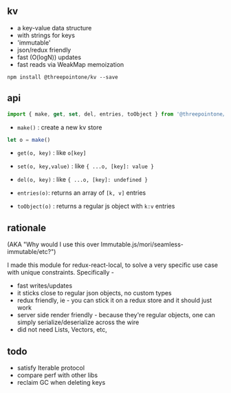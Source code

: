 kv
---

- a key-value data structure
- with strings for keys
- 'immutable'
- json/redux friendly
- fast (O(logN)) updates
- fast reads via WeakMap memoization

`npm install @threepointone/kv --save`

api
---
```jsx
import { make, get, set, del, entries, toObject } from '@threepointone/kv'
```

- `make()` : create a new kv store

```jsx
let o = make()
```

- `get(o, key)` : like `o[key]`
- `set(o, key,value)` : like `{ ...o, [key]: value }`
- `del(o, key)` : like `{ ...o, [key]: undefined }`

- `entries(o)`: returns an array of `[k, v]` entries
- `toObject(o)` : returns a regular js object with `k:v` entries


rationale
---

(AKA "Why would I use this over Immutable.js/mori/seamless-immutable/etc?")

I made this module for redux-react-local, to solve a very specific use case with unique constraints. Specifically -

- fast writes/updates
- it sticks close to regular json objects, no custom types
- redux friendly, ie - you can stick it on a redux store and it should just work
- server side render friendly - because they're regular objects, one can simply serialize/deserialize across the wire
- did not need Lists, Vectors, etc,


todo
---

- satisfy Iterable protocol
- compare perf with other libs
- reclaim GC when deleting keys
